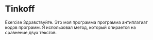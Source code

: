 # Tinkoff
Exercise
Здравствуйте. Это моя программа программа антиплагиат кодов программ. Я использовал метод, который опирается на сравнение двух текстов.
